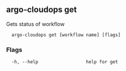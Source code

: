 ## argo-cloudops get
Gets status of workflow

```
  argo-cloudops get [workflow name] [flags]
```

### Flags

```
  -h, --help                  help for get
```